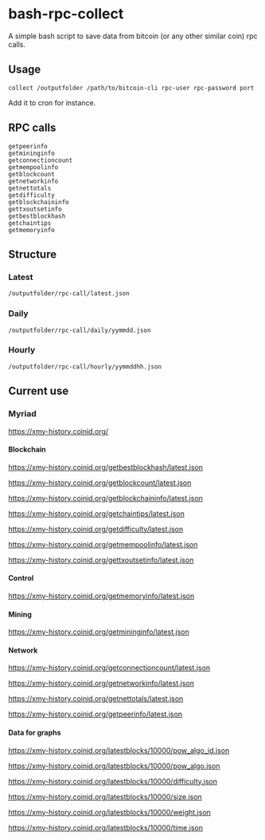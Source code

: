 # bash-rpc-collect

A simple bash script to save data from bitcoin (or any other similar coin) rpc calls.

## Usage

`collect /outputfolder /path/to/bitcoin-cli rpc-user rpc-password port`

Add it to cron for instance.

## RPC calls

```
getpeerinfo
getmininginfo
getconnectioncount
getmempoolinfo
getblockcount
getnetworkinfo
getnettotals
getdifficulty
getblockchaininfo
gettxoutsetinfo
getbestblockhash
getchaintips
getmemoryinfo
```

## Structure

### Latest
`/outputfolder/rpc-call/latest.json`

### Daily
`/outputfolder/rpc-call/daily/yymmdd.json`

### Hourly
`/outputfolder/rpc-call/hourly/yymmddhh.json`

## Current use

### Myriad
https://xmy-history.coinid.org/

#### Blockchain

https://xmy-history.coinid.org/getbestblockhash/latest.json

https://xmy-history.coinid.org/getblockcount/latest.json

https://xmy-history.coinid.org/getblockchaininfo/latest.json

https://xmy-history.coinid.org/getchaintips/latest.json

https://xmy-history.coinid.org/getdifficulty/latest.json

https://xmy-history.coinid.org/getmempoolinfo/latest.json

https://xmy-history.coinid.org/gettxoutsetinfo/latest.json

#### Control

https://xmy-history.coinid.org/getmemoryinfo/latest.json

#### Mining

https://xmy-history.coinid.org/getmininginfo/latest.json

#### Network

https://xmy-history.coinid.org/getconnectioncount/latest.json

https://xmy-history.coinid.org/getnetworkinfo/latest.json

https://xmy-history.coinid.org/getnettotals/latest.json

https://xmy-history.coinid.org/getpeerinfo/latest.json

#### Data for graphs

https://xmy-history.coinid.org/latestblocks/10000/pow_algo_id.json

https://xmy-history.coinid.org/latestblocks/10000/pow_algo.json

https://xmy-history.coinid.org/latestblocks/10000/difficulty.json

https://xmy-history.coinid.org/latestblocks/10000/size.json

https://xmy-history.coinid.org/latestblocks/10000/weight.json

https://xmy-history.coinid.org/latestblocks/10000/time.json
